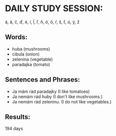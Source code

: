 # DAILY STUDY SESSION: 
á, ä, č, ď, é, í, ĺ, ľ, ň, ó, ô, ŕ, š, ť, ú, ý, ž 


## Words:
* huba (mushrooms)
* cibula (onion)
* zelenina (vegetable) 
* paradajka (tomato)


## Sentences and Phrases:
* Ja mám rád paradajky (I like tomatoes)
* Ja nemám rád huby (I don't like mushrooms.)
* Ja nemám rád zeleninu. (I do not like vegetables.) 


## Results:
194 days 
